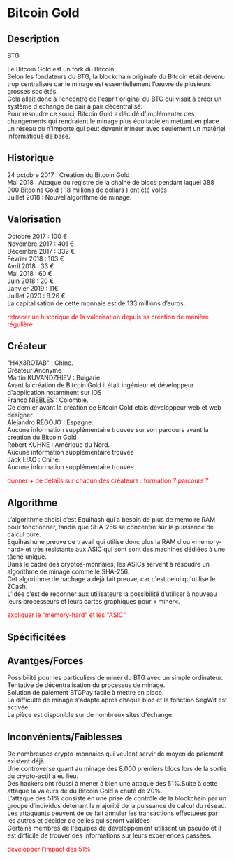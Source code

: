 <h1>Bitcoin Gold</h1>

<h2>Description</h2>
BTG

<p>Le Bitcoin Gold est un fork du Bitcoin.<br>
Selon les fondateurs du BTG, la blockchain originale du Bitcoin était devenu trop centralisée car le minage est essentiellement l’œuvre de plusieurs grosses sociétés.<br>
Cela allait donc à l'encontre de l'esprit original du BTC qui visait à créer un système d'échange de pair à pair décentralisé.<br>
Pour résoudre ce souci, Bitcoin Gold a décidé d'implémenter des changements qui rendraient le minage plus équitable en mettant en place un réseau où n'importe qui peut devenir mineur avec seulement un matériel informatique de base.</p>

<h2>Historique</h2>

<p>24 octobre 2017 : Création du Bitcoin Gold<br>
Mai 2018 : Attaque du registre de la chaîne de blocs pendant laquel 388 000 Bitcoins Gold ( 18 millions de dollars ) ont été volés<br>
Juillet 2018 : Nouvel algorithme de minage.</p>


<h2>Valorisation</h2>

<p>
Octobre 2017 : 100 €<br>
Novembre 2017 : 401 €<br>
Décembre 2017 : 332 €<br>
Février 2018 : 103 € <br>
Avril 2018 : 33 €<br>
Mai 2018 : 60 €<br>
Juin 2018 : 20 €<br>
Janvier 2019 : 11€<br>
Juillet 2020 : 8.26 €.<br>
La capitalisation de cette monnaie est de 133 millions d’euros.</p>

<p style="color: red">retracer un historique de la valorisation depuis sa création de manière régulière</p>

<h2>Créateur</h2>

<p>"H4X3ROTAB" : Chine.<br>
Créateur Anonyme<br>
Martin KUVANDZHIEV : Bulgarie.<br>
Avant la création de Bitcoin Gold il était ingénieur et développeur d'application notamment sur IOS<br>
Franco NIEBLES : Colombie.<br>
Ce dernier avant la création de Bitcoin Gold etais développeur web et web designer<br>
Alejandro REGOJO : Espagne.<br>
Aucune information supplémentaire trouvée sur son parcours avant la création du Bitcoin Gold <br>
Robert KUHNE : Amérique du Nord.<br>
Aucune information supplémentaire trouvée<br>
Jack LIAO : Chine.<br>
Aucune information supplémentaire trouvée </p>

<p style="color: red">donner + de détails sur chacun des créateurs : formation ? parcours ?</p>

<h2>Algorithme</h2>

<p>L’algorithme choisi c’est Equihash qui a besoin de plus de mémoire RAM pour fonctionner, tandis que SHA-256 se concentre sur la puissance de calcul pure.<br>
Equihashune preuve de travail qui utilise donc plus la RAM d'ou «memory-hard» et très résistante aux ASIC qui sont sont des machines dédiées à une tâche unique.<br>
Dans le cadre des cryptos-monnaies, les ASICs servent à résoudre un algorithme de minage comme le SHA-256.<br>
Cet algorithme de hachage a déjà fait preuve, car c'est celui qu'utilise le ZCash.<br>
L’idée c’est de redonner aux utilisateurs la possibilité d’utiliser à nouveau leurs processeurs et leurs cartes graphiques pour « miner«.</p>

<p style="color: red">expliquer le "memory-hard" et les "ASIC"</p>

<h2>Spécificitées</h2>


<h2>Avantges/Forces</h2>

<p>Possibilité pour les particuliers de miner du BTG avec un simple ordinateur.<br>
Tentative de décentralisation du processus de minage.<br>
Solution de paiement BTGPay facile à mettre en place.<br>
La difficulté de minage s'adapte après chaque bloc et la fonction SegWit est activée.<br>
La pièce est disponible sur de nombreux sites d'échange.</p>

<h2>Inconvénients/Faiblesses</h2>

<p>De nombreuses crypto-monnaies qui veulent servir de moyen de paiement existent déjà.<br>
Une controverse quant au minage des 8.000 premiers blocs lors de la sortie du crypto-actif a eu lieu.<br>
Des hackers ont réussi à mener à bien une attaque des 51%.Suite à cette attaque la valeurs de du Bitcoin Gold a chuté de 20%.<br>
L’attaque des 51% consiste en une prise de contrôle de la blockchain par un groupe d’individus détenant la majorité de la puissance de calcul du réseau.<br>
Les attaquants peuvent de ce fait annuler les transactions effectuées par les autres et décider de celles qui seront validées<br>
Certains membres de l'équipes de développement utilisent un pseudo et il est difficile de trouver des informations sur leurs expériences passées.<br>
<p style="color: red">développer l'impact des 51%</p>

